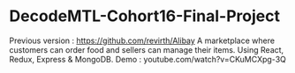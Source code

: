 # DecodeMTL-Cohort16-Final-Project

Previous version : https://github.com/revirth/Alibay
A marketplace where customers can order food and sellers can manage their items.
Using React, Redux, Express & MongoDB.
Demo : youtube.com/watch?v=CKuMCXpg-3Q
